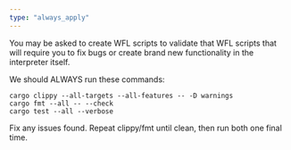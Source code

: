 ```yaml
---
type: "always_apply"
---
```


You may be asked to create WFL scripts to validate that WFL scripts that will require you to fix bugs or create brand new functionality in the interpreter itself.

We should ALWAYS run these commands:

```
cargo clippy --all-targets --all-features -- -D warnings
cargo fmt --all -- --check
cargo test --all --verbose
```

Fix any issues found. Repeat clippy/fmt until clean, then run both one final time.